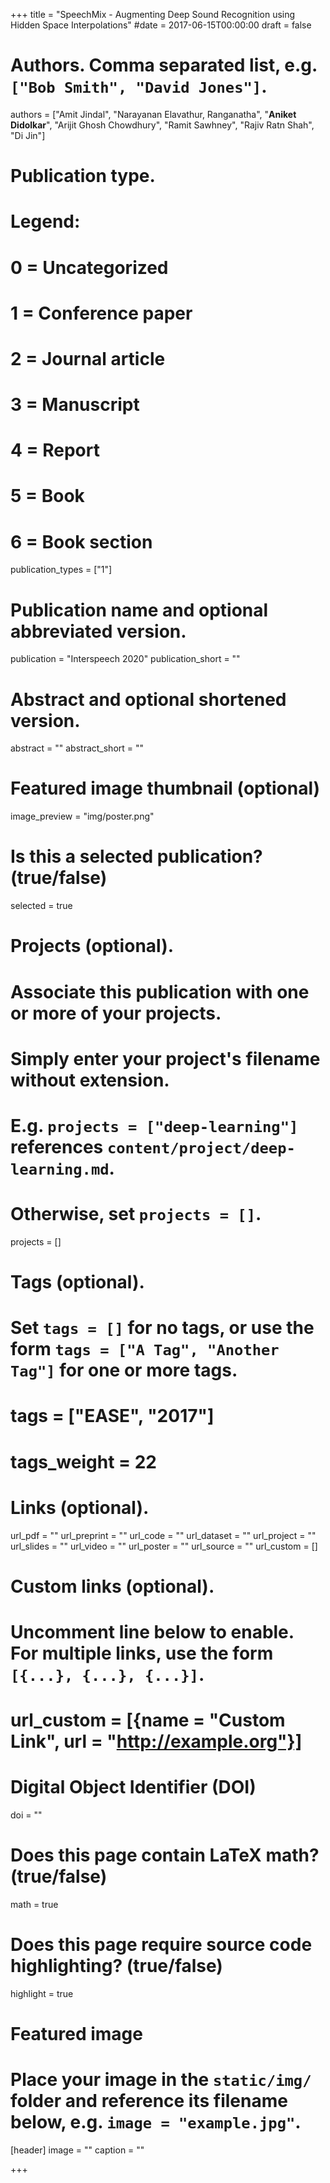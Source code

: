 +++
title = "SpeechMix - Augmenting Deep Sound Recognition using Hidden Space Interpolations"
#date = 2017-06-15T00:00:00
draft = false

# Authors. Comma separated list, e.g. `["Bob Smith", "David Jones"]`.
authors = ["Amit Jindal", "Narayanan Elavathur, Ranganatha", "**Aniket Didolkar**", "Arijit Ghosh Chowdhury", "Ramit Sawhney", "Rajiv Ratn Shah", "Di Jin"]

# Publication type.
# Legend:
# 0 = Uncategorized
# 1 = Conference paper
# 2 = Journal article
# 3 = Manuscript
# 4 = Report
# 5 = Book
# 6 = Book section
publication_types = ["1"]

# Publication name and optional abbreviated version.
publication =  "Interspeech 2020"
publication_short = ""

# Abstract and optional shortened version.
abstract = ""
abstract_short = ""

# Featured image thumbnail (optional)
image_preview = "img/poster.png"

# Is this a selected publication? (true/false)
selected = true

# Projects (optional).
#   Associate this publication with one or more of your projects.
#   Simply enter your project's filename without extension.
#   E.g. `projects = ["deep-learning"]` references `content/project/deep-learning.md`.
#   Otherwise, set `projects = []`.
projects = []

# Tags (optional).
#   Set `tags = []` for no tags, or use the form `tags = ["A Tag", "Another Tag"]` for one or more tags.
# tags = ["EASE", "2017"]
# tags_weight = 22

# Links (optional).
url_pdf = ""
url_preprint = ""
url_code = ""
url_dataset = ""
url_project = ""
url_slides = ""
url_video = ""
url_poster = ""
url_source = ""
url_custom = []


# Custom links (optional).
#   Uncomment line below to enable. For multiple links, use the form `[{...}, {...}, {...}]`.
# url_custom = [{name = "Custom Link", url = "http://example.org"}]

# Digital Object Identifier (DOI)
doi = ""

# Does this page contain LaTeX math? (true/false)
math = true

# Does this page require source code highlighting? (true/false)
highlight = true

# Featured image
# Place your image in the `static/img/` folder and reference its filename below, e.g. `image = "example.jpg"`.
[header]
image = ""
caption = ""

+++
